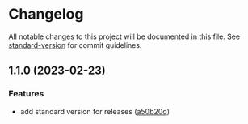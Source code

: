 # Changelog

All notable changes to this project will be documented in this file. See [standard-version](https://github.com/conventional-changelog/standard-version) for commit guidelines.

## 1.1.0 (2023-02-23)


### Features

* add standard version for releases ([a50b20d](https://github.com/usamadesigner/CloudVision-Text-Extractor/commit/a50b20d2294a21075d91464fdc8b2e85eb136779))
